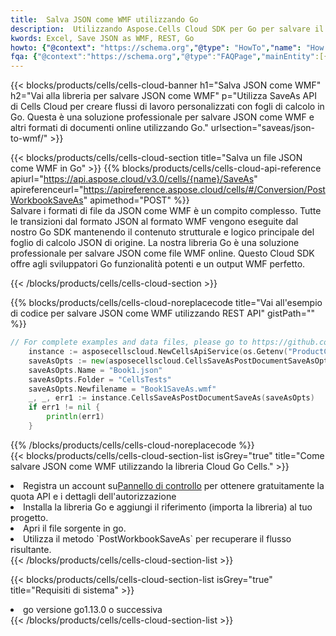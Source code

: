 ```yaml
---
title:  Salva JSON come WMF utilizzando Go
description:  Utilizzando Aspose.Cells Cloud SDK per Go per salvare il file in formato JSON come file in formato WMF.
kwords: Excel, Save JSON as WMF, REST, Go
howto: {"@context": "https://schema.org","@type": "HowTo","name": "How to save JSON as WMF using the Cells Cloud Go library.","description": "How to save JSON as WMF using the Cells Cloud Go library.","image": {"@type": "ImageObject"},"url": "/go/saveas/json-to-wmf/","step": [{ "@type": "HowToStep","name": "How to save JSON as WMF using the Cells Cloud Go library. step 1", "image": {"@type": "ImageObject",},"url": "/go/saveas/json-to-wmf/","text": "Register an account at <a href='https://dashboard.aspose.cloud/'>Dashboard</a> to get free API quota & authorization details",},{ "@type": "HowToStep","name": "How to save JSON as WMF using the Cells Cloud Go library. step 1", "image": {"@type": "ImageObject",},"url": "/go/saveas/json-to-wmf/","text": "Install Go library and add the reference (import the library) to your project.",},{ "@type": "HowToStep","name": "How to save JSON as WMF using the Cells Cloud Go library. step 1", "image": {"@type": "ImageObject",},"url": "/go/saveas/json-to-wmf/","text": "Open the source file in go.",},{ "@type": "HowToStep","name": "How to save JSON as WMF using the Cells Cloud Go library. step 1", "image": {"@type": "ImageObject",},"url": "/go/saveas/json-to-wmf/","text": "Use the `PostWorkbookSaveAs` method to retrieve the resulting stream.",}, ],"supply": {"@type": "HowToSupply","name": "document"},"tool": [{"@type": "HowToTool","name": "Goland, Visual Studio Code, Eclipse"},{"@type": "HowToTool","name": "Aspose Cells"}],"totalTime": "PT6M"}
fqa: {"@context":"https://schema.org","@type":"FAQPage","mainEntity":[{"@type":"Question","name":"Why save file as other formats file in C# using REST API?","acceptedAnswer":{"@type":"Answer","text":"Documents are encoded in many ways, and some files may be incompatible with the software you use. To open and read such files, just save them as appropriate file formats.<br/><ol><li>Install .NET SDK and add the reference (import the library) to your project.</li><li>Open the source file in C# using REST API.</li><li>Call the PostWorkbookSaveAsRequest() method, passing an output filename with required extension.</li><li>Get the result of save as a separate file.</li></ol>"}},{"@type":"Question","name":"What file formats can I save as with your C# library?","acceptedAnswer":{"@type":"Answer","text":"We support a variety of file formats for conversion using .NET library, including XLSX, Excel, xls , PDF, CSV, HTML, Markdown, XML, PNG, JPG, TIFF, Json, TXT and many more."}},{"@type":"Question","name":"What is the maximum allowed file size for conversion using this .NET library?","acceptedAnswer":{"@type":"Answer","text":"There are no file size limits for format conversions using .NET library."}}]}
---
```

{{< blocks/products/cells/cells-cloud-banner h1="Salva JSON come WMF" h2="Vai alla libreria per salvare JSON come WMF" p="Utilizza SaveAs API di Cells Cloud per creare flussi di lavoro personalizzati con fogli di calcolo in Go. Questa è una soluzione professionale per salvare JSON come WMF e altri formati di documenti online utilizzando Go." urlsection="saveas/json-to-wmf/" >}}

{{< blocks/products/cells/cells-cloud-section title="Salva un file JSON come WMF in Go" >}}
{{% blocks/products/cells/cells-cloud-api-reference apiurl="https://api.aspose.cloud/v3.0/cells/{name}/SaveAs" apireferenceurl="https://apireference.aspose.cloud/cells/#/Conversion/PostWorkbookSaveAs" apimethod="POST" %}}
<br/>
Salvare i formati di file da JSON come WMF è un compito complesso. Tutte le transizioni dal formato JSON al formato WMF vengono eseguite dal nostro Go SDK mantenendo il contenuto strutturale e logico principale del foglio di calcolo JSON di origine. La nostra libreria Go è una soluzione professionale per salvare JSON come file WMF online. Questo Cloud SDK offre agli sviluppatori Go funzionalità potenti e un output WMF perfetto.

{{< /blocks/products/cells/cells-cloud-section >}}

{{% blocks/products/cells/cells-cloud-noreplacecode title="Vai all\'esempio di codice per salvare JSON come WMF utilizzando REST API" gistPath="" %}}
  
```go
// For complete examples and data files, please go to https://github.com/aspose-cells-cloud/aspose-cells-cloud-go/
    instance := asposecellscloud.NewCellsApiService(os.Getenv("ProductClientId"), os.Getenv("ProductClientSecret"))
    saveAsOpts := new(asposecellscloud.CellsSaveAsPostDocumentSaveAsOpts)
    saveAsOpts.Name = "Book1.json"
    saveAsOpts.Folder = "CellsTests"
    saveAsOpts.Newfilename = "Book1SaveAs.wmf"
    _, _, err1 := instance.CellsSaveAsPostDocumentSaveAs(saveAsOpts)
    if err1 != nil {
	    println(err1)
    }
```
  
{{% /blocks/products/cells/cells-cloud-noreplacecode %}}
<br/>
{{< blocks/products/cells/cells-cloud-section-list isGrey="true" title="Come salvare JSON come WMF utilizzando la libreria Cloud Go Cells." >}}
<li> Registra un account su<a href="https://dashboard.aspose.cloud/">Pannello di controllo</a> per ottenere gratuitamente la quota API e i dettagli dell'autorizzazione</li>
<li>Installa la libreria Go e aggiungi il riferimento (importa la libreria) al tuo progetto.</li>
<li>Apri il file sorgente in go.</li>
<li>Utilizza il metodo `PostWorkbookSaveAs` per recuperare il flusso risultante.</li>
{{< /blocks/products/cells/cells-cloud-section-list >}}

{{< blocks/products/cells/cells-cloud-section-list isGrey="true" title="Requisiti di sistema" >}}
<li>go versione go1.13.0 o successiva</li>
{{< /blocks/products/cells/cells-cloud-section-list >}}

